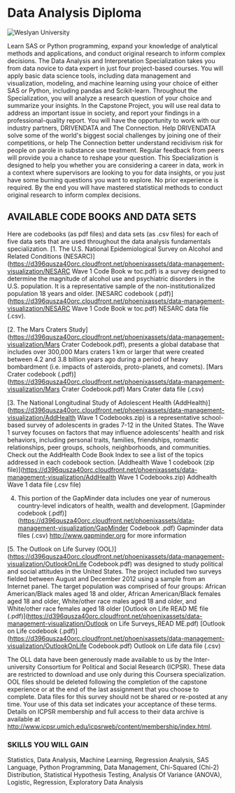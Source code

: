# Data Analysis Diploma

![Weslyan University](https://github.com/EslamFouadd/Wesleyan-University-Data-Analysis-Diploma/assets/77150715/4f5c9e91-af6a-42f6-abae-5983f56590a2)


Learn SAS or Python programming, expand your knowledge of analytical methods and applications, and conduct original research to inform complex decisions.
The Data Analysis and Interpretation Specialization takes you from data novice to data expert in just four project-based courses. You will apply basic data science tools, including data management and visualization, modeling, and machine learning using your choice of either SAS or Python, including pandas and Scikit-learn. Throughout the Specialization, you will analyze a research question of your choice and summarize your insights. In the Capstone Project, you will use real data to address an important issue in society, and report your findings in a professional-quality report. You will have the opportunity to work with our industry partners, DRIVENDATA and The Connection. Help DRIVENDATA solve some of the world's biggest social challenges by joining one of their competitions, or help The Connection better understand recidivism risk for people on parole in substance use treatment. Regular feedback from peers will provide you a chance to reshape your question. This Specialization is designed to help you whether you are considering a career in data, work in a context where supervisors are looking to you for data insights, or you just have some burning questions you want to explore. No prior experience is required. By the end you will have mastered statistical methods to conduct original research to inform complex decisions.

## AVAILABLE CODE BOOKS AND DATA SETS

Here are codebooks (as pdf files) and data sets (as .csv files) for each of five data sets that are used throughout the data analysis fundamentals specialization.
[1. The U.S. National Epidemiological Survey on Alcohol and Related Conditions (NESARC)](https://d396qusza40orc.cloudfront.net/phoenixassets/data-management-visualization/NESARC Wave 1 Code Book w toc.pdf) is a survey designed to determine the magnitude of alcohol use and psychiatric disorders in the U.S. population. It is a representative sample of the non-institutionalized population 18 years and older.
[NESARC codebook (.pdf)](https://d396qusza40orc.cloudfront.net/phoenixassets/data-management-visualization/NESARC Wave 1 Code Book w toc.pdf)
NESARC data file (.csv).

[2. The Mars Craters Study](https://d396qusza40orc.cloudfront.net/phoenixassets/data-management-visualization/Mars Crater Codebook.pdf), presents a global database that includes over 300,000 Mars craters 1 km or larger that were created between 4.2 and 3.8 billion years ago during a period of heavy bombardment (i.e. impacts of asteroids, proto-planets, and comets).
[Mars Crater codebook (.pdf)](https://d396qusza40orc.cloudfront.net/phoenixassets/data-management-visualization/Mars Crater Codebook.pdf)
Mars Crater data file (.csv)

[3. The National Longitudinal Study of Adolescent Health (AddHealth)](https://d396qusza40orc.cloudfront.net/phoenixassets/data-management-visualization/AddHealth Wave 1 Codebooks.zip) is a representative school-based survey of adolescents in grades 7-12 in the United States. The Wave 1 survey focuses on factors that may influence adolescents’ health and risk behaviors, including personal traits, families, friendships, romantic relationships, peer groups, schools, neighborhoods, and communities. Check out the AddHealth Code Book Index to see a list of the topics addressed in each codebook section.
[Addhealth Wave 1 codebook (zip file)](https://d396qusza40orc.cloudfront.net/phoenixassets/data-management-visualization/AddHealth Wave 1 Codebooks.zip)
Addhealth Wave 1 data file (.csv file)

4. This portion of the GapMinder data includes one year of numerous country-level indicators of health, wealth and development.
[Gapminder codebook (.pdf)](https://d396qusza40orc.cloudfront.net/phoenixassets/data-management-visualization/GapMinder Codebook .pdf)
Gapminder data files (.csv)
http://www.gapminder.org for more information

[5. The Outlook on Life Survey (OOL)](https://d396qusza40orc.cloudfront.net/phoenixassets/data-management-visualization/OutlookOnLife Codebook.pdf) was designed to study political and social attitudes in the United States. The project included two surveys fielded between August and December 2012 using a sample from an Internet panel. The target population was comprised of four groups: African American/Black males aged 18 and older, African American/Black females aged 18 and older, White/other race males aged 18 and older, and White/other race females aged 18 older
[Outlook on Life READ ME file (.pdf)](https://d396qusza40orc.cloudfront.net/phoenixassets/data-management-visualization/Outlook on Life Surveys_READ ME.pdf)
[Outlook on Life codebook (.pdf)](https://d396qusza40orc.cloudfront.net/phoenixassets/data-management-visualization/OutlookOnLife Codebook.pdf)
Outlook on Life data file (.csv)

The OLL data have been generously made available to us by the Inter-university Consortium for Political and Social Research (ICPSR). These data are restricted to download and use only during this Coursera specialization. OOL files should be deleted following the completion of the capstone experience or at the end of the last assignment that you choose to complete. Data files for this survey should not be shared or re-posted at any time. Your use of this data set indicates your acceptance of these terms. Details on ICPSR membership and full access to their data archive is available at http://www.icpsr.umich.edu/icpsrweb/content/membership/index.html.


### SKILLS YOU WILL GAIN

Statistics, Data Analysis, Machine Learning, Regression Analysis, SAS Language, Python Programming, Data Management, Chi-Squared (Chi-2) Distribution, Statistical Hypothesis Testing, Analysis Of Variance (ANOVA), Logistic, Regression, Exploratory Data Analysis
